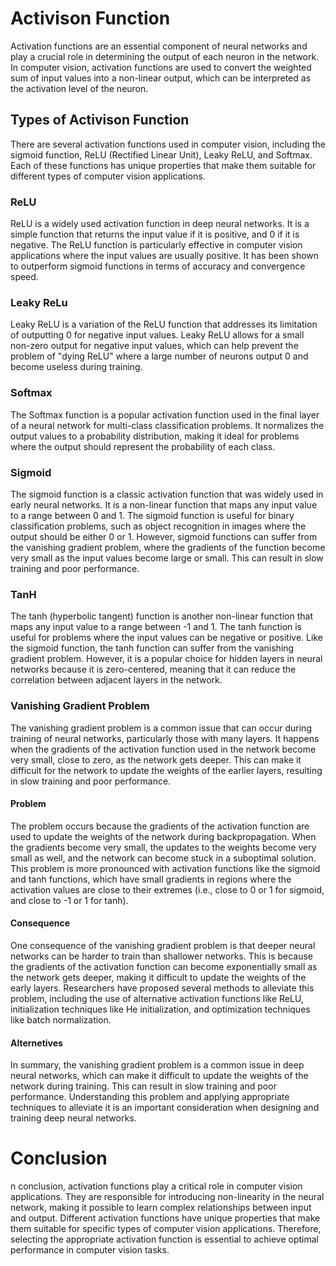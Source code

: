 # Activison Function 
Activation functions are an essential component of neural networks and play a crucial role in determining the output of each neuron in the network. In computer vision, activation functions are used to convert the weighted sum of input values into a non-linear output, which can be interpreted as the activation level of the neuron.

## Types of Activison Function
There are several activation functions used in computer vision, including the sigmoid function, ReLU (Rectified Linear Unit), Leaky ReLU, and Softmax. Each of these functions has unique properties that make them suitable for different types of computer vision applications.

### ReLU
ReLU is a widely used activation function in deep neural networks. It is a simple function that returns the input value if it is positive, and 0 if it is negative. The ReLU function is particularly effective in computer vision applications where the input values are usually positive. It has been shown to outperform sigmoid functions in terms of accuracy and convergence speed.

### Leaky ReLu
Leaky ReLU is a variation of the ReLU function that addresses its limitation of outputting 0 for negative input values. Leaky ReLU allows for a small non-zero output for negative input values, which can help prevent the problem of "dying ReLU" where a large number of neurons output 0 and become useless during training.

### Softmax
The Softmax function is a popular activation function used in the final layer of a neural network for multi-class classification problems. It normalizes the output values to a probability distribution, making it ideal for problems where the output should represent the probability of each class.

### Sigmoid
The sigmoid function is a classic activation function that was widely used in early neural networks. It is a non-linear function that maps any input value to a range between 0 and 1. The sigmoid function is useful for binary classification problems, such as object recognition in images where the output should be either 0 or 1. However, sigmoid functions can suffer from the vanishing gradient problem, where the gradients of the function become very small as the input values become large or small. This can result in slow training and poor performance.

### TanH
The tanh (hyperbolic tangent) function is another non-linear function that maps any input value to a range between -1 and 1. The tanh function is useful for problems where the input values can be negative or positive. Like the sigmoid function, the tanh function can suffer from the vanishing gradient problem. However, it is a popular choice for hidden layers in neural networks because it is zero-centered, meaning that it can reduce the correlation between adjacent layers in the network.

### Vanishing Gradient Problem
The vanishing gradient problem is a common issue that can occur during training of neural networks, particularly those with many layers. It happens when the gradients of the activation function used in the network become very small, close to zero, as the network gets deeper. This can make it difficult for the network to update the weights of the earlier layers, resulting in slow training and poor performance.

#### Problem
The problem occurs because the gradients of the activation function are used to update the weights of the network during backpropagation. When the gradients become very small, the updates to the weights become very small as well, and the network can become stuck in a suboptimal solution. This problem is more pronounced with activation functions like the sigmoid and tanh functions, which have small gradients in regions where the activation values are close to their extremes (i.e., close to 0 or 1 for sigmoid, and close to -1 or 1 for tanh).

#### Consequence
One consequence of the vanishing gradient problem is that deeper neural networks can be harder to train than shallower networks. This is because the gradients of the activation function can become exponentially small as the network gets deeper, making it difficult to update the weights of the early layers. Researchers have proposed several methods to alleviate this problem, including the use of alternative activation functions like ReLU, initialization techniques like He initialization, and optimization techniques like batch normalization.

#### Alternetives
In summary, the vanishing gradient problem is a common issue in deep neural networks, which can make it difficult to update the weights of the network during training. This can result in slow training and poor performance. Understanding this problem and applying appropriate techniques to alleviate it is an important consideration when designing and training deep neural networks.





# Conclusion 
n conclusion, activation functions play a critical role in computer vision applications. They are responsible for introducing non-linearity in the neural network, making it possible to learn complex relationships between input and output. Different activation functions have unique properties that make them suitable for specific types of computer vision applications. Therefore, selecting the appropriate activation function is essential to achieve optimal performance in computer vision tasks.
